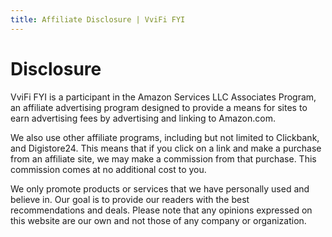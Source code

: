 ```yaml
---
title: Affiliate Disclosure | VviFi FYI
---
```


# Disclosure

VviFi FYI is a participant in the Amazon Services LLC Associates Program, an affiliate advertising program designed to provide a means for sites to earn advertising fees by advertising and linking to Amazon.com.

We also use other affiliate programs, including but not limited to Clickbank, and Digistore24. This means that if you click on a link and make a purchase from an affiliate site, we may make a commission from that purchase. This commission comes at no additional cost to you.

We only promote products or services that we have personally used and believe in. Our goal is to provide our readers with the best recommendations and deals. Please note that any opinions expressed on this website are our own and not those of any company or organization.